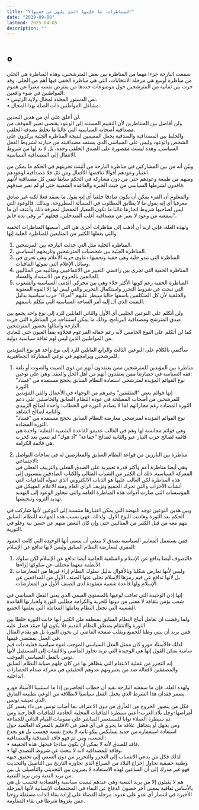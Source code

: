 ```yaml
---
title: "المناظرات، ما جليها الذي يلهي عن خفيها؟"
date: "2019-09-08"
lastmod: 2025-04-05
description: ""
---
```

# **ه**

سمعت البارحة جزءا مهما من المناظرة بين بعض المترشحين، وهذه المناظرة هي الجلي من مناظرة أوسع هي مرحلة الانتخابات، التي هي مناظرة الخفي فيها أهم من الجلي. وقد جرت بين ثمانية من المترشحين حول موضوعات حددها من يفترض نفسه معبرا عن هموم المواطنين في ضوء واقعين:  
• نص الدستور المحدد لمجال ولاية الرئيس.  
• مشاغل المواطنين ذات الصلة بهذا المجال.

لن أعلق على أي من هذين البعدين.  
ولن أفاضل بين المتناظرين لأن التقييم المستند إلى الوعود يقتضي تعيير الموقف من مصداقية أصحابه السياسية التي غالبا ما تخلط بصدقه الخلقي.  
والخلط بين المصداقية والصدقية يجعل المقيمين لنتيجة المناظرة الجلية يركزون على الشخص والوعود وليس على السياسي الذي يستمد مصداقيته من حيازته لشروط الفعل السياسي. وهذه ليست مقصورة على الصدق الخلقي وحده، بل لا بد لها من شروط الانتقال إلى المصداقية السياسية.

وبيّن أنه من بين المشاركين في مناظرة البارحة من أثبتت تجربتهم في الحكم ما يمكن من اعتبار وعودهم أقوالا تناقضها الأفعال ومن ثمّ، فلا مصداقية لوعودهم.  
ومنهم من طبيعة وعودهم حتى من دون مشاركة في الحكم سابقا تنفي كل مصداقية لأنهم فاقدون لشرطها السياسي من حيث الخبرة والقاعدة الشعبية حتى لو لم نعير صدقهم.

والمعلوم أن المرء يمكن أن يكون صادقا خلقيا أي إنه يقول ما يعتقد فعلا لكنه غير صادق معرفيا أي إنه يقول ما لا يطابق المطلوب في المسألة المطروحة. وبذلك، فالوعود التي ليس لصاحبها شروط انجازها غالبا ما تكون المعيار المفضل لمعرفة ذلك وأعتقد أن ما سمعته من وعود لا يعبر عن مصداقية أغلب المتدخلين. فجلهم “تر وفي يده خاتم”.

ولهذه العلة، فإني اريد أن أذهب إلى مناظرات أخرى هي التي أسميها المناظرات الخفية والتي يغفلها الكثير من المتابعين للمناظرة الجلية إنها:  
1. المناظرة الجلية مثل التي حدثت البارحة بين المرشحين.  
2. المناظرة الجلية بين شخصيات المترشحين وتاريخهم السياسي.  
3. المناظرة التي تبدو جلية وهي خفية وتحميها دعاوى حرية الأعلام وهي تجري في وسائل الإعلام التي تمولها المافيات.  
4. المناظرة الخفية التي تجري بين رافضي التغيير من الانتفاعيين وطالبيه من المثاليين الحالمين بالخروج من الاستبداد والفساد.  
5. المناظرة الخفية رغم كونها الأكثر جلاء وهي بين محركي الدمى السياسية والشعوب التي تبحث عن شروط التحرر واستكمال التحرير والتي ليس لها إلا القوة المعنوية والخلقية لأن كل المتكلمين باسمها حاليا سيطر عليهم “أمراء” حرب سياسية بدليل التفتت الذي آل إليه أمر الساحة السياسية التي تتكلم باسمهم.

ولن أتكلم على النوعين الجليين أي الأول والثاني القابلين للرد إلى نوع واحد يجمع بين صدق المترشح ومصداقية البرنامج. وذلك ما يمكن استنتاجه من المناظرة التي جرت البارحة وأمثالها بحضور المترشحين.  
كما لن أتكلم على النوع الخامس لأنه رغم خفائه المزعوم فجلاؤه يفقأ العيون حتى للعادي من المواطنين الذين ليس لهم ثقافة سياسية دولية.

سأكتفي بالكلام على النوعين الثالث والرابع القابلين للرد إلى نوع واحد هو نوع المؤيدين للمرشحين وبرامجهم في نوعي المشاركة الجماهيرية.

1. مناظرة بين المؤيدين للمترشحين ممن يعتقدون أنهم من ذوي الصيت والصوت أو بلغة فقه السياسة في حضارتنا ممن يعتقدون أنهم من أهل الحل والعقد. وهي على نوعين:  
نوع القوائم المؤيدة لمترشحي استعادة النظام السابق بحجج مستمدة من “فساد” الثورة.  
إنها قوائم بعض “المثقفين” وغيرهم من الوجهاء في الأعمال والفن المؤيدين للمرشحين من أصحاب المصلحة في عودة النظام السابق والحاصلين على دعم الثورة المضادة رغم مجاراتهم لما لا يصادم الثورة في الخطاب: واحدة لصالح الزبيدي والثانية لصالح الشاهد.  
نوع القوائم المؤيدة لمترشحي معارضة النظام السابق بحجج مستمدة من “فساد” الثورة المضادة.  
وهي قوائم مجانسة لها وهم في الغالب عديمو القاعدة الشعبية الفعلية: واحدة هي قائمة لصالح حزب التيار عبو والثانية لصالح “جماعة” “آد هوك” لم تتعين بعد كحزب هي قائمة الكرامة.

2. مناظرة بين البارزين من قواعد النظام السابق والمعارضين له في ساحات التواصل الاجتماعي:  
وهي أيضا مناظرة أعم وأكثر قدرة تعبيرية على الصدق الفعلي والتزييف الفعلي في المعركة السياسية. ذلك أن الكثير من الشباب المثالي والكتاب الصادقين ينتسبون إلى هذه المناظرة لكن الغالب عليها هو الذباب الالكتروني الذي تموله المافيات التي أنشأت الأحزاب والتي تحرك الجميع وتزيف الرأي العام ومنه الاعلام المهيكل في المؤسسات التي صارت أدوات هذه المناظرة العامة والتي تتجاوز الوعود إلى التهديد تهديد الثروة وتبخيسها.

وبين هذين النوعين توجد النهضة التي يمكن اعتبارها منتسبة إلى النوعين لأنها شاركت في الحكم بعد الثورة وهادنت النوع الأول. ولذلك، فهي بسبب هذه المهادنة للنظام السابق تتهم معه من قبل الكثير من المثاليين حتى وإن كان البعض منهم عن حسن نية وغلو في الثورية.

فمن يستعمل المعايير السياسية بصدق لا ينبغي أن ينسى أنها الوحيدة التي كانت العمود الفقري لمعارضة النظام السابق وليس لأنها تدافع عن الإسلام:  
1. فالتصوف أيضا يدافع عن الإسلام والسلفية الجامية أيضا تدافع عن الإسلام لكن سلوك الأنظمة معهما مختلف عن سلوكها إزاءها.  
2. وليس لأنها تعارض شكليا وبالأقوال بدليل سلوك النظام إزاء غيرها من المعارضات  
بل لأنها تدافع عن قيم رمزها الإسلام تخلى عنها الصنف الأول من المدافعين عن الإسلام ولها قاعدة شعبية مفقودة لدى الصنف الأول من المعارضات.

إنها إذن الوحيدة التي تعاقب لوعيها بالمستوى القيمي الذي يعني الفعل السياسي في شعب يؤمن بثقافة لا معنى من دونها للحرية والكرامة مطلبي الثورة ولحيازتها القاعدة الشعبية التي تجعل النظام يعاملها المعاملة التي يعلمها الجميع.

ولما رفضت ان تعامل أتباع النظام السابق بمنطقه ظن الكثير أنها خانت الثورة خلطا بين الثورة والانتقام بمنطق النظام القديم فلا يكون لها حينئذ فضل عليه.  
فمن يريد أن يبني وطنا للجميع ويقلب صفحة الماضي لن يخون الثورة بل هو يقدم المثال في العمل بمقتضى قيمها.  
لذلك فالأستاذ مورو كان ممثل الفعل السياسي الموجب لقوة سياسية فعلية ذات قيم سامية يمكن القول إنها هي الوحيدة التي تريد تجاوز الماضي والالتفات إلى المستقبل لأنها تؤمن بالفعل السياسي الموجب.  
إنه التحرر من عقلية الانتقام التي يتظاهر بها من كان جلهم صبابة النظام السابق والمصفقين لأفعاله ضد من يعتبرونهم عدوهم الحقيقي في معركة صدام الحضارات الداخلية.

ولهذه العلة، فإن ما سمعته البارحة يفيد أن خطاب الحاضرين إذا ما استثنينا الأستاذ مورو يضمر فقدان هذا الشرط الذي يجعل الفعل سياسيا لانطلاقه من الوعي بطبيعة المأزق الذي تعيشه تونس.  
فكل من يتصور الخروج من المآزق من دون الاعتراف بما أصاب تونس من داء يفسر كل أمراضها-وجل بلاد العرب-أعني سيطرة المافيات المحلية الخادمة للمافيات الخارجية ومن ثم سيطرة العملاء نوابا للمستعمر المباشر على مقومات القيام الذاتي للجماعة.  
ومن يجهل أو يتجاهل علاقة ما يجري في أي قطر في الاقليم بالمعركة العالمية حول استعادة استعماره من جديد بسايكس بيكو ثانية لا يخدع نفسه فحسب بل هو يخدع الشعب، ومن ثم فهو فاقد للصدقية والمصداقية:  
• فاقد للصدق لأنه لا يمكن أن يكون ساذجا فيجهل هذه الحقيقة.  
• وفاقد للمصداقية لأنه لا يبحث عن شروط التصدي لها.  
لذلك فكل من يدعي الانتساب إلى التحرر والتحرير من دون السعي إلى تحقيق جبهة وطنية حقيقية تحاول إخراج البلاد من الصراع الذي تجاوزه التاريخ بين التأصيل والتحديث فهو غير مدرك إلى أن الساعين لهذه الاستعادة لا يميزون بين التحديثي والتأصيلي بل بين من يريد الندية ومن يريد التبعية.  
هم لا يقبلون إلا من يريد التبعية وهي عندهم ليست سياسية واقتصادية فحسب بل هي بالأساس ثقافية بمعنى آخر حصون الدفاع عن البقاء في المجتمعات الإنسانية لأنها المرحلة الأخيرة في انتصار أي عدو على عدوه: مرحلة القضاء على إرادة بقاء الذات مستقلة روحيا عمن يغزوها شرطا في بقاء المقاومة.

###
